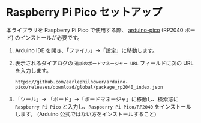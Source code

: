 # Raspberry Pi Pico セットアップ

本ライブラリを Raspberry Pi Pico で使用する際、 [arduino-pico](https://github.com/earlephilhower/arduino-pico/) (RP2040 ボード) のインストールが必要です。

1. Arduino IDE を開き、「ファイル」->「設定」に移動します。

2. 表示されるダイアログの `追加のボードマネージャー URL` フィールドに次の URL を入力します。

   ```
   https://github.com/earlephilhower/arduino-pico/releases/download/global/package_rp2040_index.json
   ```

3. 「ツール」-> 「ボード」->「ボードマネージャ」に移動し、検索窓に `Raspberry Pi Pico` と入力し、`Raspberry Pi Pico/RP2040` をインストールします。 (Arduino 公式ではない方をインストールすること)
